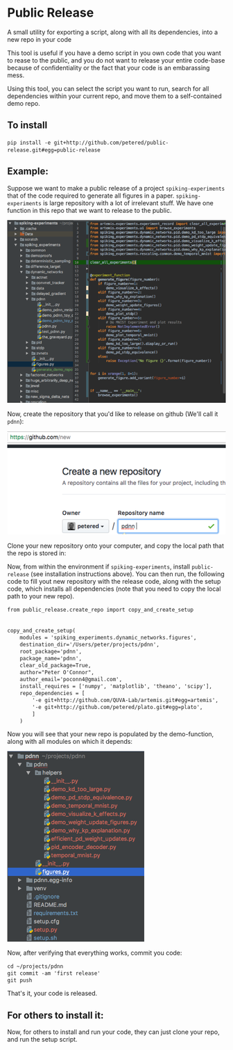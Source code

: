 # Public Release
A small utility for exporting a script, along with all its dependencies, into a new repo in your code

This tool is useful if you have a demo script in you own code that you want to rease to the public, and you do not want to release your entire code-base because of confidentiality or the fact that your code is an embarassing mess.

Using this tool, you can select the script you want to run, search for all dependencies within your current repo, and move them to a self-contained demo repo.

## To install

`pip install -e git+http://github.com/petered/public-release.git#egg=public-release`

## Example:

Suppose we want to make a public release of a project `spiking-experiments` that of the code required to generate all figures in a paper.  `spiking-experiments` is large repository with a lot of irrelevant stuff.  We have one function in this repo that we want to release to the public.

![](https://github.com/petered/data/raw/master/images/Screen%20Shot%202017-06-13%20at%204.31.12%20PM.png)

Now, create the repository that you'd like to release on github (We'll call it `pdnn`):

![](https://github.com/petered/data/raw/master/images/Screen%20Shot%202017-06-13%20at%204.40.23%20PM.png)

Clone your new repository onto your computer, and copy the local path that the repo is stored in:

Now, from within the environment if `spiking-experiments`, install `public-release` (see installation instructions above).  You can then run, the following code to fill yout new repository with the release code, along with the setup code, which installs all dependencies (note that you need to copy the local path to your new repo).

```
from public_release.create_repo import copy_and_create_setup


copy_and_create_setup(
    modules = 'spiking_experiments.dynamic_networks.figures',
    destination_dir='/Users/peter/projects/pdnn',
    root_package='pdnn',
    package_name='pdnn',
    clear_old_package=True,
    author="Peter O'Connor",
    author_email='poconn4@gmail.com',
    install_requires = ['numpy', 'matplotlib', 'theano', 'scipy'],
    repo_dependencies = [
        '-e git+http://github.com/QUVA-Lab/artemis.git#egg=artemis',
        '-e git+http://github.com/petered/plato.git#egg=plato',
        ]
    )
```

Now you will see that your new repo is populated by the demo-function, along with all modules on which it depends:

![](https://github.com/petered/data/raw/master/images/Screen%20Shot%202017-06-13%20at%204.33.28%20PM.png)

Now, after verifying that everything works, commit you code:

```
cd ~/projects/pdnn
git commit -am 'first release'
git push
```

That's it, your code is released.

## For others to install it:

Now, for others to install and run your code, they can just clone your repo, and run the setup script.


